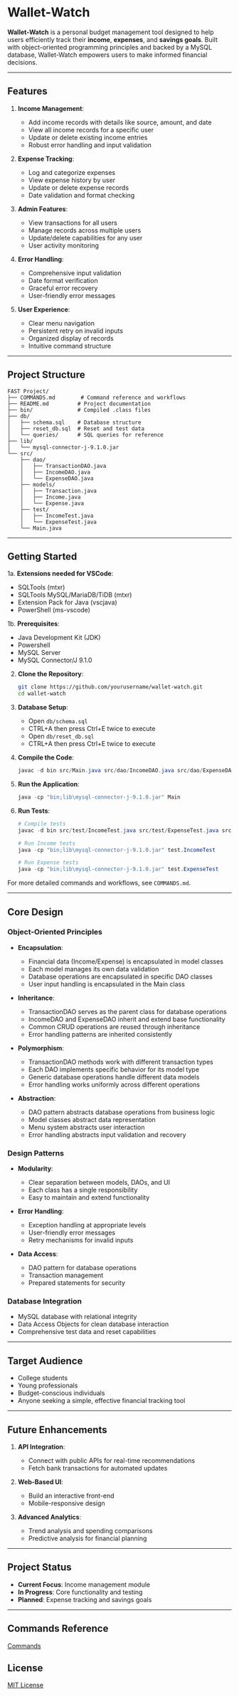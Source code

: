 # Wallet-Watch

**Wallet-Watch** is a personal budget management tool designed to help users efficiently track their **income**, **expenses**, and **savings goals**. Built with object-oriented programming principles and backed by a MySQL database, Wallet-Watch empowers users to make informed financial decisions.

---

## Features

1. **Income Management**:
   - Add income records with details like source, amount, and date
   - View all income records for a specific user
   - Update or delete existing income entries
   - Robust error handling and input validation

2. **Expense Tracking**:
   - Log and categorize expenses
   - View expense history by user
   - Update or delete expense records
   - Date validation and format checking

3. **Admin Features**:
   - View transactions for all users
   - Manage records across multiple users
   - Update/delete capabilities for any user
   - User activity monitoring

4. **Error Handling**:
   - Comprehensive input validation
   - Date format verification
   - Graceful error recovery
   - User-friendly error messages

5. **User Experience**:
   - Clear menu navigation
   - Persistent retry on invalid inputs
   - Organized display of records
   - Intuitive command structure

---

## Project Structure
```
FAST Project/
├── COMMANDS.md        # Command reference and workflows
├── README.md         # Project documentation
├── bin/              # Compiled .class files
├── db/
│   ├── schema.sql    # Database structure
│   ├── reset_db.sql  # Reset and test data
│   └── queries/      # SQL queries for reference
├── lib/
│   └── mysql-connector-j-9.1.0.jar
└── src/
    ├── dao/
    │   ├── TransactionDAO.java
    │   ├── IncomeDAO.java
    │   └── ExpenseDAO.java
    ├── models/
    │   ├── Transaction.java
    │   ├── Income.java
    │   └── Expense.java
    ├── test/
    │   ├── IncomeTest.java
    │   └── ExpenseTest.java
    └── Main.java
```

---

## Getting Started

1a. **Extensions needed for VSCode**:
   - SQLTools (mtxr)
   - SQLTools MySQL/MariaDB/TiDB (mtxr)
   - Extension Pack for Java (vscjava)
   - PowerShell (ms-vscode)

1b. **Prerequisites**:
   - Java Development Kit (JDK)
   - Powershell
   - MySQL Server
   - MySQL Connector/J 9.1.0

2. **Clone the Repository**:
   ```bash
   git clone https://github.com/yourusername/wallet-watch.git
   cd wallet-watch
   ```

3. **Database Setup**:
   - Open `db/schema.sql`
   - CTRL+A then press Ctrl+E twice to execute
   - Open `db/reset_db.sql`
   - CTRL+A then press Ctrl+E twice to execute

4. **Compile the Code**:
   ```powershell
   javac -d bin src/Main.java src/dao/IncomeDAO.java src/dao/ExpenseDAO.java src/dao/TransactionDAO.java src/models/Income.java src/models/Expense.java src/models/Transaction.java
   ```

5. **Run the Application**:
   ```powershell
   java -cp "bin;lib\mysql-connector-j-9.1.0.jar" Main
   ```

6. **Run Tests**:
   ```powershell
   # Compile tests
   javac -d bin src/test/IncomeTest.java src/test/ExpenseTest.java src/models/Income.java src/models/Expense.java src/models/Transaction.java src/dao/IncomeDAO.java src/dao/ExpenseDAO.java src/dao/TransactionDAO.java
   
   # Run Income tests
   java -cp "bin;lib\mysql-connector-j-9.1.0.jar" test.IncomeTest
   
   # Run Expense tests
   java -cp "bin;lib\mysql-connector-j-9.1.0.jar" test.ExpenseTest
   ```

For more detailed commands and workflows, see `COMMANDS.md`.

---

## Core Design

### Object-Oriented Principles
- **Encapsulation**: 
  - Financial data (Income/Expense) is encapsulated in model classes
  - Each model manages its own data validation
  - Database operations are encapsulated in specific DAO classes
  - User input handling is encapsulated in the Main class

- **Inheritance**: 
  - TransactionDAO serves as the parent class for database operations
  - IncomeDAO and ExpenseDAO inherit and extend base functionality
  - Common CRUD operations are reused through inheritance
  - Error handling patterns are inherited consistently

- **Polymorphism**: 
  - TransactionDAO methods work with different transaction types
  - Each DAO implements specific behavior for its model type
  - Generic database operations handle different data models
  - Error handling works uniformly across different operations

- **Abstraction**: 
  - DAO pattern abstracts database operations from business logic
  - Model classes abstract data representation
  - Menu system abstracts user interaction
  - Error handling abstracts input validation and recovery

### Design Patterns
- **Modularity**: 
  - Clear separation between models, DAOs, and UI
  - Each class has a single responsibility
  - Easy to maintain and extend functionality

- **Error Handling**:
  - Exception handling at appropriate levels
  - User-friendly error messages
  - Retry mechanisms for invalid inputs

- **Data Access**:
  - DAO pattern for database operations
  - Transaction management
  - Prepared statements for security

### Database Integration
- MySQL database with relational integrity
- Data Access Objects for clean database interaction
- Comprehensive test data and reset capabilities

---

## Target Audience
- College students
- Young professionals
- Budget-conscious individuals
- Anyone seeking a simple, effective financial tracking tool

---

## Future Enhancements

1. **API Integration**:
   - Connect with public APIs for real-time recommendations
   - Fetch bank transactions for automated updates

2. **Web-Based UI**:
   - Build an interactive front-end
   - Mobile-responsive design

3. **Advanced Analytics**:
   - Trend analysis and spending comparisons
   - Predictive analysis for financial planning

---

## Project Status
- **Current Focus**: Income management module
- **In Progress**: Core functionality and testing
- **Planned**: Expense tracking and savings goals

---
## Commands Reference
[Commands](COMMANDS.md)

## License
[MIT License](LICENSE)